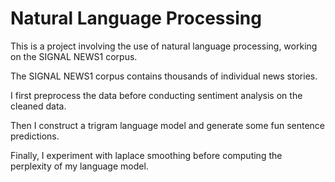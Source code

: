 # Natural Language Processing

This is a project involving the use of natural language processing, working on the SIGNAL NEWS1 corpus.

The SIGNAL NEWS1 corpus contains thousands of individual news stories.

I first preprocess the data before conducting sentiment analysis on the cleaned data.

Then I construct a trigram language model and generate some fun sentence predictions.

Finally, I experiment with laplace smoothing before computing the perplexity of my language model.
